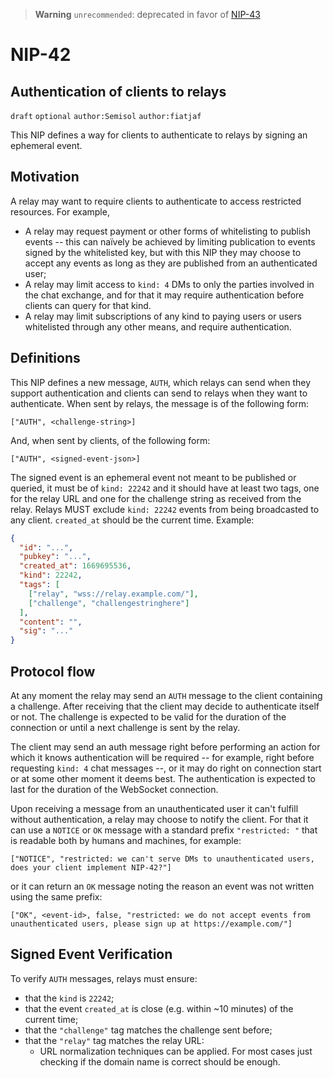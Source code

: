 > __Warning__  `unrecommended`: deprecated in favor of [NIP-43](43.md)

NIP-42
======

Authentication of clients to relays
-----------------------------------

`draft` `optional` `author:Semisol` `author:fiatjaf`

This NIP defines a way for clients to authenticate to relays by signing an ephemeral event.

## Motivation

A relay may want to require clients to authenticate to access restricted resources. For example,

  - A relay may request payment or other forms of whitelisting to publish events -- this can naïvely be achieved by limiting publication
    to events signed by the whitelisted key, but with this NIP they may choose to accept any events as long as they are published from an
    authenticated user;
  - A relay may limit access to `kind: 4` DMs to only the parties involved in the chat exchange, and for that it may require authentication
    before clients can query for that kind.
  - A relay may limit subscriptions of any kind to paying users or users whitelisted through any other means, and require authentication.

## Definitions

This NIP defines a new message, `AUTH`, which relays can send when they support authentication and clients can send to relays when they want
to authenticate. When sent by relays, the message is of the following form:

```
["AUTH", <challenge-string>]
```

And, when sent by clients, of the following form:

```
["AUTH", <signed-event-json>]
```

The signed event is an ephemeral event not meant to be published or queried, it must be of `kind: 22242` and it should have at least two tags,
one for the relay URL and one for the challenge string as received from the relay.
Relays MUST exclude `kind: 22242` events from being broadcasted to any client.
`created_at` should be the current time. Example:

```json
{
  "id": "...",
  "pubkey": "...",
  "created_at": 1669695536,
  "kind": 22242,
  "tags": [
    ["relay", "wss://relay.example.com/"],
    ["challenge", "challengestringhere"]
  ],
  "content": "",
  "sig": "..."
}
```

## Protocol flow

At any moment the relay may send an `AUTH` message to the client containing a challenge. After receiving that the client may decide to
authenticate itself or not. The challenge is expected to be valid for the duration of the connection or until a next challenge is sent by
the relay.

The client may send an auth message right before performing an action for which it knows authentication will be required -- for example, right
before requesting `kind: 4` chat messages --, or it may do right on connection start or at some other moment it deems best. The authentication
is expected to last for the duration of the WebSocket connection.

Upon receiving a message from an unauthenticated user it can't fulfill without authentication, a relay may choose to notify the client. For
that it can use a `NOTICE` or `OK` message with a standard prefix `"restricted: "` that is readable both by humans and machines, for example:

```
["NOTICE", "restricted: we can't serve DMs to unauthenticated users, does your client implement NIP-42?"]
```

or it can return an `OK` message noting the reason an event was not written using the same prefix:

```
["OK", <event-id>, false, "restricted: we do not accept events from unauthenticated users, please sign up at https://example.com/"]
```

## Signed Event Verification

To verify `AUTH` messages, relays must ensure:

  - that the `kind` is `22242`;
  - that the event `created_at` is close (e.g. within ~10 minutes) of the current time;
  - that the `"challenge"` tag matches the challenge sent before;
  - that the `"relay"` tag matches the relay URL:
    - URL normalization techniques can be applied. For most cases just checking if the domain name is correct should be enough.
